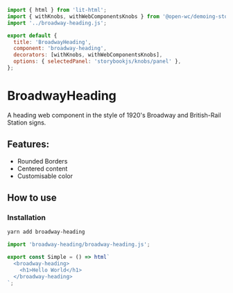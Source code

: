 ```js script
import { html } from 'lit-html';
import { withKnobs, withWebComponentsKnobs } from '@open-wc/demoing-storybook';
import '../broadway-heading.js';

export default {
  title: 'BroadwayHeading',
  component: 'broadway-heading',
  decorators: [withKnobs, withWebComponentsKnobs],
  options: { selectedPanel: 'storybookjs/knobs/panel' },
};
```

# BroadwayHeading

A heading web component in the style of 1920's Broadway and British-Rail Station signs.

## Features:

- Rounded Borders
- Centered content
- Customisable color

## How to use

### Installation

```bash
yarn add broadway-heading
```

```js
import 'broadway-heading/broadway-heading.js';
```

```js preview-story
export const Simple = () => html`
  <broadway-heading>
    <h1>Hello World</h1>
  </broadway-heading>
`;
```
